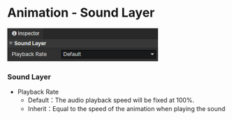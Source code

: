 # Animation - Sound Layer

![](img/animation-sound-layer-1.png)

### Sound Layer

- Playback Rate
  - Default：The audio playback speed will be fixed at 100%.
  - Inherit：Equal to the speed of the animation when playing the sound
